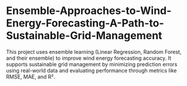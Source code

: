 # Ensemble-Approaches-to-Wind-Energy-Forecasting-A-Path-to-Sustainable-Grid-Management
This project uses ensemble learning (Linear Regression, Random Forest, and their ensemble) to improve wind energy forecasting accuracy. It supports sustainable grid management by minimizing prediction errors using real-world data and evaluating performance through metrics like RMSE, MAE, and R².
